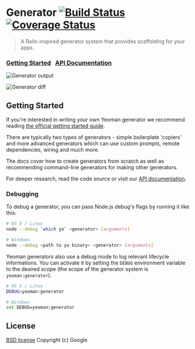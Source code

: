 # Generator [![Build Status](https://secure.travis-ci.org/yeoman/generator.svg?branch=master)](http://travis-ci.org/yeoman/generator) [![Coverage Status](https://coveralls.io/repos/yeoman/generator/badge.png)](https://coveralls.io/r/yeoman/generator)

> A Rails-inspired generator system that provides scaffolding for your apps.


### [Getting Started](http://yeoman.io/authoring/getting-started.html)&nbsp;&nbsp;&nbsp;[API Documentation](http://yeoman.github.io/generator/)


![Generator output](https://img.skitch.com/20120923-jxbn2njgk5dp7ttk94i1tx9ek2.png)

![Generator diff](https://img.skitch.com/20120922-kpjs68bgkshtsru4cwnb64fn82.png)


## Getting Started

If you're interested in writing your own Yeoman generator we recommend reading [the official getting started guide](http://yeoman.io/authoring/).

There are typically two types of generators - simple boilerplate 'copiers' and more advanced generators which can use custom prompts, remote dependencies, wiring and much more.

The docs cover how to create generators from scratch as well as recommending command-line generators for making other generators.

For deeper research, read the code source or visit our [API documentation](http://yeoman.github.io/generator/).


### Debugging

To debug a generator, you can pass Node.js debug's flags by running it like this:

```sh
# OS X / Linux
node --debug `which yo` <generator> [arguments]

# Windows
node --debug <path to yo binary> <generator> [arguments]
```

Yeoman generators also use a debug mode to log relevant lifecycle informations. You can activate it by setting the `DEBUG` environment variable to the desired scope (the scope of the generator system is `yeoman:generator`).

```sh
# OS X / Linux
DEBUG=yeoman:generator

# Windows
set DEBUG=yeoman:generator
```


## License

[BSD license](http://opensource.org/licenses/bsd-license.php)
Copyright (c) Google

